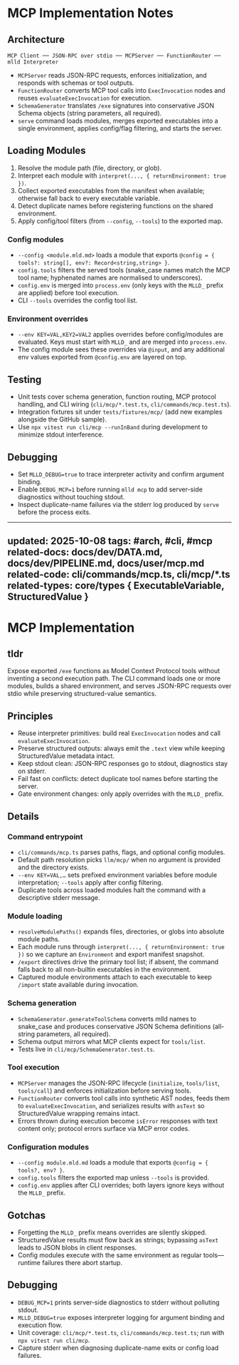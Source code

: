 # MCP Implementation Notes

## Architecture

```
MCP Client ── JSON-RPC over stdio ── MCPServer ── FunctionRouter ── mlld Interpreter
```

- `MCPServer` reads JSON-RPC requests, enforces initialization, and responds with schemas or tool outputs.
- `FunctionRouter` converts MCP tool calls into `ExecInvocation` nodes and reuses `evaluateExecInvocation` for execution.
- `SchemaGenerator` translates `/exe` signatures into conservative JSON Schema objects (string parameters, all required).
- `serve` command loads modules, merges exported executables into a single environment, applies config/flag filtering, and starts the server.

## Loading Modules

1. Resolve the module path (file, directory, or glob).
2. Interpret each module with `interpret(..., { returnEnvironment: true })`.
3. Collect exported executables from the manifest when available; otherwise fall back to every executable variable.
4. Detect duplicate names before registering functions on the shared environment.
5. Apply config/tool filters (from `--config`, `--tools`) to the exported map.

### Config modules

- `--config <module.mld.md>` loads a module that exports `@config = { tools?: string[], env?: Record<string,string> }`.
- `config.tools` filters the served tools (snake_case names match the MCP tool name; hyphenated names are normalised to underscores).
- `config.env` is merged into `process.env` (only keys with the `MLLD_` prefix are applied) before tool execution.
- CLI `--tools` overrides the config tool list.

### Environment overrides

- `--env KEY=VAL,KEY2=VAL2` applies overrides before config/modules are evaluated. Keys must start with `MLLD_` and are merged into `process.env`.
- The config module sees these overrides via `@input`, and any additional env values exported from `@config.env` are layered on top.
## Testing

- Unit tests cover schema generation, function routing, MCP protocol handling, and CLI wiring (`cli/mcp/*.test.ts`, `cli/commands/mcp.test.ts`).
- Integration fixtures sit under `tests/fixtures/mcp/` (add new examples alongside the GitHub sample).
- Use `npx vitest run cli/mcp --runInBand` during development to minimize stdout interference.

## Debugging

- Set `MLLD_DEBUG=true` to trace interpreter activity and confirm argument binding.
- Enable `DEBUG_MCP=1` before running `mlld mcp` to add server-side diagnostics without touching stdout.
- Inspect duplicate-name failures via the stderr log produced by `serve` before the process exits.
---
updated: 2025-10-08
tags: #arch, #cli, #mcp
related-docs: docs/dev/DATA.md, docs/dev/PIPELINE.md, docs/user/mcp.md
related-code: cli/commands/mcp.ts, cli/mcp/*.ts
related-types: core/types { ExecutableVariable, StructuredValue }
---

# MCP Implementation

## tldr

Expose exported `/exe` functions as Model Context Protocol tools without inventing a second execution path. The CLI command loads one or more modules, builds a shared environment, and serves JSON-RPC requests over stdio while preserving structured-value semantics.

## Principles

- Reuse interpreter primitives: build real `ExecInvocation` nodes and call `evaluateExecInvocation`.
- Preserve structured outputs: always emit the `.text` view while keeping StructuredValue metadata intact.
- Keep stdout clean: JSON-RPC responses go to stdout, diagnostics stay on stderr.
- Fail fast on conflicts: detect duplicate tool names before starting the server.
- Gate environment changes: only apply overrides with the `MLLD_` prefix.

## Details

### Command entrypoint

- `cli/commands/mcp.ts` parses paths, flags, and optional config modules.
- Default path resolution picks `llm/mcp/` when no argument is provided and the directory exists.
- `--env KEY=VAL,…` sets prefixed environment variables before module interpretation; `--tools` apply after config filtering.
- Duplicate tools across loaded modules halt the command with a descriptive stderr message.

### Module loading

- `resolveModulePaths()` expands files, directories, or globs into absolute module paths.
- Each module runs through `interpret(..., { returnEnvironment: true })` so we capture an `Environment` and export manifest snapshot.
- `/export` directives drive the primary tool list; if absent, the command falls back to all non-builtin executables in the environment.
- Captured module environments attach to each executable to keep `/import` state available during invocation.

### Schema generation

- `SchemaGenerator.generateToolSchema` converts mlld names to snake_case and produces conservative JSON Schema definitions (all-string parameters, all required).
- Schema output mirrors what MCP clients expect for `tools/list`.
- Tests live in `cli/mcp/SchemaGenerator.test.ts`.

### Tool execution

- `MCPServer` manages the JSON-RPC lifecycle (`initialize`, `tools/list`, `tools/call`) and enforces initialization before serving tools.
- `FunctionRouter` converts tool calls into synthetic AST nodes, feeds them to `evaluateExecInvocation`, and serializes results with `asText` so StructuredValue wrapping remains intact.
- Errors thrown during execution become `isError` responses with text content only; protocol errors surface via MCP error codes.

### Configuration modules

- `--config module.mld.md` loads a module that exports `@config = { tools?, env? }`.
- `config.tools` filters the exported map unless `--tools` is provided.
- `config.env` applies after CLI overrides; both layers ignore keys without the `MLLD_` prefix.

## Gotchas

- Forgetting the `MLLD_` prefix means overrides are silently skipped.
- StructuredValue results must flow back as strings; bypassing `asText` leads to JSON blobs in client responses.
- Config modules execute with the same environment as regular tools—runtime failures there abort startup.

## Debugging

- `DEBUG_MCP=1` prints server-side diagnostics to stderr without polluting stdout.
- `MLLD_DEBUG=true` exposes interpreter logging for argument binding and execution flow.
- Unit coverage: `cli/mcp/*.test.ts`, `cli/commands/mcp.test.ts`; run with `npx vitest run cli/mcp`.
- Capture stderr when diagnosing duplicate-name exits or config load failures.
